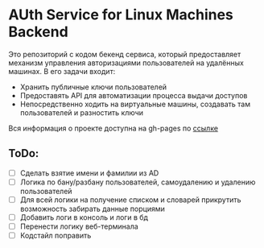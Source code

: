 # AUth Service for Linux Machines Backend
Это репозиторий с кодом бекенд сервиса, который предоставляет механизм управления авторизациями пользователей на удалённых машинах.
В его задачи входит:

*   Хранить публичные ключи пользователей
*   Предоставять API для автоматизации процесса выдачи доступов
*   Непосредственно ходить на виртуальные машины, создавать там пользователей и разностить ключи


Вся информация о проекте доступна на gh-pages по [ссылке](https://auslm.github.io/gh-page/)


## ToDo:
- [ ] Сделать взятие имени и фамилии из AD
- [ ] Логика по бану/разбану пользователей, самоудалению и удалению пользователей
- [ ] Для всей логики на получение списком и словарей прикрутить возможность забирать данные порциями
- [ ] Добавить логи в консоль и логи в бд
- [ ] Перенести логику веб-терминала
- [ ] Кодстайл поправить

